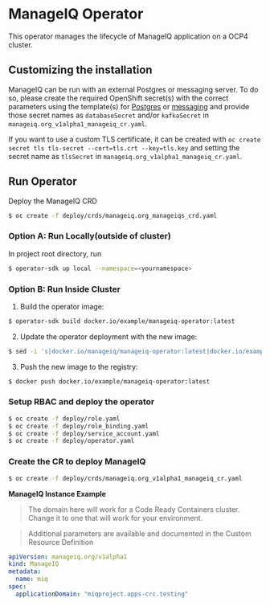 # ManageIQ Operator

This operator manages the lifecycle of ManageIQ application on a OCP4 cluster.

## Customizing the installation

ManageIQ can be run with an external Postgres or messaging server.  To do so, please create the required OpenShift secret(s) with the correct parameters using the template(s) for [Postgres](templates/app/postgresql-secrets.yaml) or [messaging](/templates/app/kafka-secrets.yaml) and provide those secret names as `databaseSecret` and/or `kafkaSecret` in `manageiq.org_v1alpha1_manageiq_cr.yaml`.

If you want to use a custom TLS certificate, it can be created with `oc create secret tls tls-secret --cert=tls.crt --key=tls.key` and setting the secret name as `tlsSecret` in `manageiq.org_v1alpha1_manageiq_cr.yaml`.

## Run Operator

Deploy the ManageIQ CRD

```bash
$ oc create -f deploy/crds/manageiq.org_manageiqs_crd.yaml
```

### Option A: Run Locally(outside of cluster)

In project root directory, run

```bash 
$ operator-sdk up local --namespace=<yournamespace>
```

### Option B: Run Inside Cluster

1. Build the operator image:

```bash
$ operator-sdk build docker.io/example/manageiq-operator:latest
```

2. Update the operator deployment with the new image:

```bash
$ sed -i 's|docker.io/manageiq/manageiq-operator:latest|docker.io/example/manageiq-operator:latest|g' deploy/operator.yaml
```

3. Push the new image to the registry:

```bash
$ docker push docker.io/example/manageiq-operator:latest
```

### Setup RBAC and deploy the operator

```bash 
$ oc create -f deploy/role.yaml
$ oc create -f deploy/role_binding.yaml
$ oc create -f deploy/service_account.yaml
$ oc create -f deploy/operator.yaml
```

### Create the CR to deploy ManageIQ

```bash
$ oc create -f deploy/crds/manageiq.org_v1alpha1_manageiq_cr.yaml
```

**ManageIQ Instance Example**

> The domain here will work for a Code Ready Containers cluster. Change it to one that will work for your environment.

> Additional parameters are available and documented in the Custom Resource Definition

```yaml
apiVersion: manageiq.org/v1alpha1
kind: ManageIQ
metadata:
  name: miq
spec:
  applicationDomain: "miqproject.apps-crc.testing"
```
